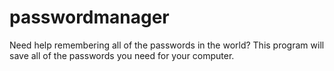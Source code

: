 # passwordmanager
Need help remembering all of the passwords in the world? This program will save all of the passwords you need for your computer.
